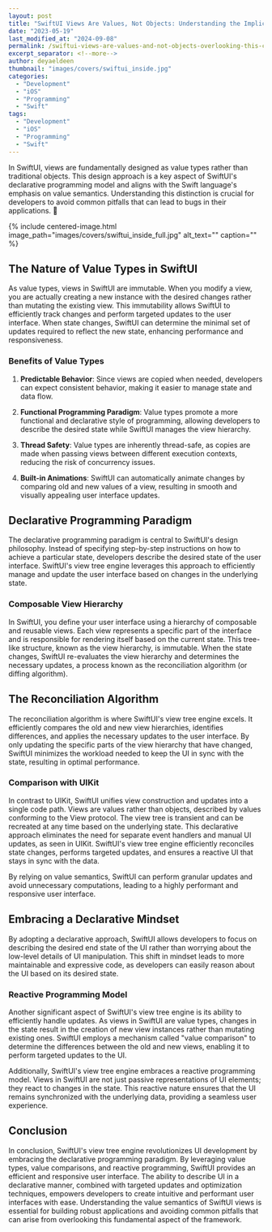 ```yaml
---
layout: post
title: "SwiftUI Views Are Values, Not Objects: Understanding the Implications"
date: "2023-05-19"
last_modified_at: "2024-09-08"
permalink: /swiftui-views-are-values-and-not-objects-overlooking-this-can-lead-to-bugs
excerpt_separator: <!--more-->
author: deyaeldeen
thumbnail: "images/covers/swiftui_inside.jpg"
categories: 
  - "Development"
  - "iOS"
  - "Programming"
  - "Swift"
tags:
  - "Development"
  - "iOS"
  - "Programming"
  - "Swift"
---
```


In SwiftUI, views are fundamentally designed as value types rather than traditional objects. This design approach is a key aspect of SwiftUI's declarative programming model and aligns with the Swift language's emphasis on value semantics. Understanding this distinction is crucial for developers to avoid common pitfalls that can lead to bugs in their applications. 🧐

<!--more-->

{%
 include centered-image.html 
 image_path="images/covers/swiftui_inside_full.jpg"
 alt_text="" 
 caption=""
%}

## The Nature of Value Types in SwiftUI

As value types, views in SwiftUI are immutable. When you modify a view, you are actually creating a new instance with the desired changes rather than mutating the existing view. This immutability allows SwiftUI to efficiently track changes and perform targeted updates to the user interface. When state changes, SwiftUI can determine the minimal set of updates required to reflect the new state, enhancing performance and responsiveness.

### Benefits of Value Types

1. **Predictable Behavior**: Since views are copied when needed, developers can expect consistent behavior, making it easier to manage state and data flow.

2. **Functional Programming Paradigm**: Value types promote a more functional and declarative style of programming, allowing developers to describe the desired state while SwiftUI manages the view hierarchy.

3. **Thread Safety**: Value types are inherently thread-safe, as copies are made when passing views between different execution contexts, reducing the risk of concurrency issues.

4. **Built-in Animations**: SwiftUI can automatically animate changes by comparing old and new values of a view, resulting in smooth and visually appealing user interface updates.

## Declarative Programming Paradigm

The declarative programming paradigm is central to SwiftUI's design philosophy. Instead of specifying step-by-step instructions on how to achieve a particular state, developers describe the desired state of the user interface. SwiftUI's view tree engine leverages this approach to efficiently manage and update the user interface based on changes in the underlying state.

### Composable View Hierarchy

In SwiftUI, you define your user interface using a hierarchy of composable and reusable views. Each view represents a specific part of the interface and is responsible for rendering itself based on the current state. This tree-like structure, known as the view hierarchy, is immutable. When the state changes, SwiftUI re-evaluates the view hierarchy and determines the necessary updates, a process known as the reconciliation algorithm (or diffing algorithm).

## The Reconciliation Algorithm

The reconciliation algorithm is where SwiftUI's view tree engine excels. It efficiently compares the old and new view hierarchies, identifies differences, and applies the necessary updates to the user interface. By only updating the specific parts of the view hierarchy that have changed, SwiftUI minimizes the workload needed to keep the UI in sync with the state, resulting in optimal performance.

### Comparison with UIKit

In contrast to UIKit, SwiftUI unifies view construction and updates into a single code path. Views are values rather than objects, described by values conforming to the View protocol. The view tree is transient and can be recreated at any time based on the underlying state. This declarative approach eliminates the need for separate event handlers and manual UI updates, as seen in UIKit. SwiftUI's view tree engine efficiently reconciles state changes, performs targeted updates, and ensures a reactive UI that stays in sync with the data. 

By relying on value semantics, SwiftUI can perform granular updates and avoid unnecessary computations, leading to a highly performant and responsive user interface.

## Embracing a Declarative Mindset

By adopting a declarative approach, SwiftUI allows developers to focus on describing the desired end state of the UI rather than worrying about the low-level details of UI manipulation. This shift in mindset leads to more maintainable and expressive code, as developers can easily reason about the UI based on its desired state.

### Reactive Programming Model

Another significant aspect of SwiftUI's view tree engine is its ability to efficiently handle updates. As views in SwiftUI are value types, changes in the state result in the creation of new view instances rather than mutating existing ones. SwiftUI employs a mechanism called "value comparison" to determine the differences between the old and new views, enabling it to perform targeted updates to the UI.

Additionally, SwiftUI's view tree engine embraces a reactive programming model. Views in SwiftUI are not just passive representations of UI elements; they react to changes in the state. This reactive nature ensures that the UI remains synchronized with the underlying data, providing a seamless user experience.

## Conclusion

In conclusion, SwiftUI's view tree engine revolutionizes UI development by embracing the declarative programming paradigm. By leveraging value types, value comparisons, and reactive programming, SwiftUI provides an efficient and responsive user interface. The ability to describe UI in a declarative manner, combined with targeted updates and optimization techniques, empowers developers to create intuitive and performant user interfaces with ease. Understanding the value semantics of SwiftUI views is essential for building robust applications and avoiding common pitfalls that can arise from overlooking this fundamental aspect of the framework.
